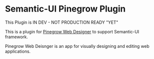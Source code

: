 # Semantic-UI Pinegrow Plugin

This Plugin is IN DEV - NOT PRODUCTION READY "YET"

This is a plugin for [Pinegrow Web Designer](http://pinegrow.com) to support Semantic-UI framework.

Pinegrow Web Deisnger is an app for visually designing and editing web applications.
